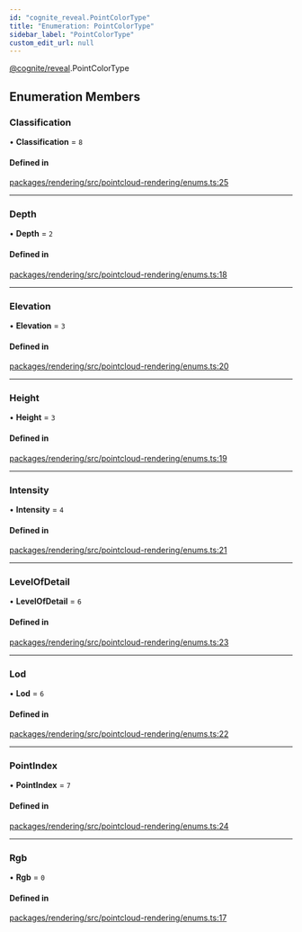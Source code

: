 ```yaml
---
id: "cognite_reveal.PointColorType"
title: "Enumeration: PointColorType"
sidebar_label: "PointColorType"
custom_edit_url: null
---
```


[@cognite/reveal](../modules/cognite_reveal.md).PointColorType

## Enumeration Members

### Classification

• **Classification** = ``8``

#### Defined in

[packages/rendering/src/pointcloud-rendering/enums.ts:25](https://github.com/cognitedata/reveal/blob/7a5de3c9/viewer/packages/rendering/src/pointcloud-rendering/enums.ts#L25)

___

### Depth

• **Depth** = ``2``

#### Defined in

[packages/rendering/src/pointcloud-rendering/enums.ts:18](https://github.com/cognitedata/reveal/blob/7a5de3c9/viewer/packages/rendering/src/pointcloud-rendering/enums.ts#L18)

___

### Elevation

• **Elevation** = ``3``

#### Defined in

[packages/rendering/src/pointcloud-rendering/enums.ts:20](https://github.com/cognitedata/reveal/blob/7a5de3c9/viewer/packages/rendering/src/pointcloud-rendering/enums.ts#L20)

___

### Height

• **Height** = ``3``

#### Defined in

[packages/rendering/src/pointcloud-rendering/enums.ts:19](https://github.com/cognitedata/reveal/blob/7a5de3c9/viewer/packages/rendering/src/pointcloud-rendering/enums.ts#L19)

___

### Intensity

• **Intensity** = ``4``

#### Defined in

[packages/rendering/src/pointcloud-rendering/enums.ts:21](https://github.com/cognitedata/reveal/blob/7a5de3c9/viewer/packages/rendering/src/pointcloud-rendering/enums.ts#L21)

___

### LevelOfDetail

• **LevelOfDetail** = ``6``

#### Defined in

[packages/rendering/src/pointcloud-rendering/enums.ts:23](https://github.com/cognitedata/reveal/blob/7a5de3c9/viewer/packages/rendering/src/pointcloud-rendering/enums.ts#L23)

___

### Lod

• **Lod** = ``6``

#### Defined in

[packages/rendering/src/pointcloud-rendering/enums.ts:22](https://github.com/cognitedata/reveal/blob/7a5de3c9/viewer/packages/rendering/src/pointcloud-rendering/enums.ts#L22)

___

### PointIndex

• **PointIndex** = ``7``

#### Defined in

[packages/rendering/src/pointcloud-rendering/enums.ts:24](https://github.com/cognitedata/reveal/blob/7a5de3c9/viewer/packages/rendering/src/pointcloud-rendering/enums.ts#L24)

___

### Rgb

• **Rgb** = ``0``

#### Defined in

[packages/rendering/src/pointcloud-rendering/enums.ts:17](https://github.com/cognitedata/reveal/blob/7a5de3c9/viewer/packages/rendering/src/pointcloud-rendering/enums.ts#L17)

